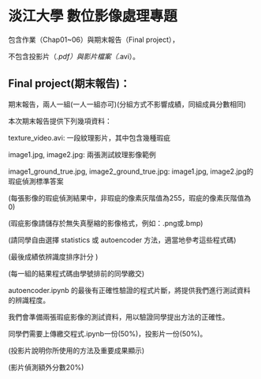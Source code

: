 # 淡江大學 數位影像處理專題
包含作業（Chap01~06）與期末報告（Final project），

不包含投影片（*.pdf）與影片檔案（*.avi）。

## Final project(期末報告)：

期末報告，兩人一組(一人一組亦可)(分組方式不影響成績，同組成員分數相同)

本次期末報告提供下列幾項資料：

texture_video.avi: 一段紋理影片，其中包含幾種瑕疵

image1.jpg, image2.jpg: 兩張測試紋理影像範例

image1_ground_true.jpg, image2_ground_true.jpg: image1.jpg, image2.jpg的瑕疵偵測標準答案



(每張影像的瑕疵偵測結果中，非瑕疵的像素灰階值為255，瑕疵的像素灰階值為0)

(瑕疵影像請儲存於無失真壓縮的影像格式，例如：.png或.bmp)

(請同學自由選擇 statistics 或 autoencoder 方法，適當地參考這些程式碼)

(最後成績依辨識度排序計分 )

(每一組的結果程式碼由學號排前的同學繳交)

autoencoder.ipynb 的最後有正確性驗證的程式片斷，將提供我們進行測試資料的辨識程度。

我們會準備兩張瑕疵影像的測試資料，用以驗證同學提出方法的正確性。

同學們需要上傳繳交程式.ipynb一份(50%)，投影片一份(50%)。

(投影片說明你所使用的方法及重要成果顯示)

(影片偵測額外分數20%)
